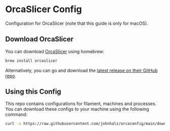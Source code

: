 # OrcaSlicer Config

Configuration for OrcaSlicer (note that this guide is only for macOS).

## Download OrcaSlicer
You can download [OrcaSlicer](https://github.com/SoftFever/OrcaSlicer) using homebrew:

``` bash
brew install orcaslicer
```

Alternatively, you can go and download the [latest release on their GitHub repo](https://github.com/SoftFever/OrcaSlicer/releases).

## Using this Config

This repo contains configurations for filament, machines and processes. You can download these configs to your machine using the following command:

``` bash
curl -s https://raw.githubusercontent.com/johnhalz/orcaconfig/main/download_configs.sh | bash
```